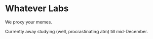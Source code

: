 # Whatever Labs

We proxy your memes.


Currently away studying (well, procrastinating atm) till mid-December.

